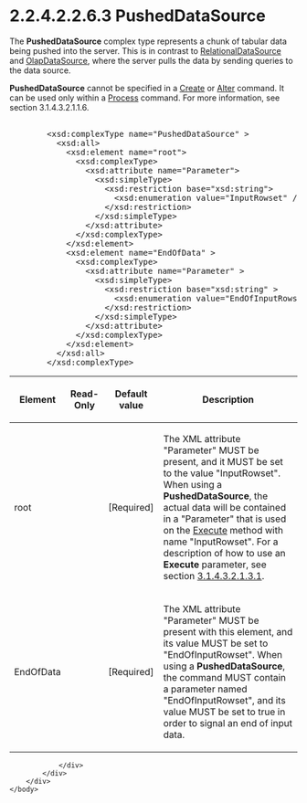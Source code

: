 <html dir="LTR" xmlns:mshelp="http://msdn.microsoft.com/mshelp" xmlns:ddue="http://ddue.schemas.microsoft.com/authoring/2003/5" xmlns:xlink="http://www.w3.org/1999/xlink" xmlns:tool="http://www.microsoft.com/tooltip">
    <head>
        <meta http-equiv="Content-Type" content="text/html; CHARSET=utf-8"></meta>
        <meta name="save" content="history"></meta>
        <title>2.2.4.2.2.6.3 PushedDataSource</title>
        <xml>
            <mshelp:toctitle title="2.2.4.2.2.6.3 PushedDataSource"></mshelp:toctitle>
            <mshelp:rltitle title="[MS-SSAS]: PushedDataSource"></mshelp:rltitle>
            <mshelp:keyword index="A" term="d388aea7-52cf-4492-bf0c-c8877de7792f"></mshelp:keyword>
            <mshelp:attr name="DCSext.ContentType" value="open specification"></mshelp:attr>
            <mshelp:attr name="AssetID" value="d388aea7-52cf-4492-bf0c-c8877de7792f"></mshelp:attr>
            <mshelp:attr name="TopicType" value="kbRef"></mshelp:attr>
            <mshelp:attr name="DCSext.Title" value="[MS-SSAS]: PushedDataSource" />
        </xml>
    </head>
    <body>
        <div id="header">
            <h1 class="heading">2.2.4.2.2.6.3 PushedDataSource</h1>
        </div>
        <div id="mainSection">
            <div id="mainBody">
                <div id="allHistory" class="saveHistory"></div>
                <div id="sectionSection0" class="section" name="collapseableSection">
                    

<p>The <b>PushedDataSource</b> complex type represents a chunk
of tabular data being pushed into the server. This is in contrast to <a href="07dd3084-094f-463e-ab85-8134b148d3a2.htm">RelationalDataSource</a> and <a href="93ff17f0-0025-42b9-b13b-735e184a6e48.htm">OlapDataSource</a>, where the
server pulls the data by sending queries to the data source.</p>

<p><b>PushedDataSource</b> cannot be specified in a <a href="81281208-2e24-4208-82a6-f43f99879626.htm">Create</a> or <a href="374a42e4-3a0c-4eb0-ae9f-6650e23704f3.htm">Alter</a> command. It can be
used only within a <a href="7a4e14da-55b3-4606-9247-5e4407d26d9a.htm">Process</a>
command. For more information, see section 3.1.4.3.2.1.1.6.</p>

<dl>
<dd>
<div><pre>            
   &lt;xsd:complexType name=&quot;PushedDataSource&quot; &gt;
     &lt;xsd:all&gt;
       &lt;xsd:element name=&quot;root&quot;&gt;
         &lt;xsd:complexType&gt;
           &lt;xsd:attribute name=&quot;Parameter&quot;&gt;
             &lt;xsd:simpleType&gt;
               &lt;xsd:restriction base=&quot;xsd:string&quot;&gt;
                 &lt;xsd:enumeration value=&quot;InputRowset&quot; /&gt;
               &lt;/xsd:restriction&gt;
             &lt;/xsd:simpleType&gt;
           &lt;/xsd:attribute&gt;
         &lt;/xsd:complexType&gt;
       &lt;/xsd:element&gt;
       &lt;xsd:element name=&quot;EndOfData&quot; &gt;
         &lt;xsd:complexType&gt;
           &lt;xsd:attribute name=&quot;Parameter&quot; &gt;
             &lt;xsd:simpleType&gt;
               &lt;xsd:restriction base=&quot;xsd:string&quot; &gt;
                 &lt;xsd:enumeration value=&quot;EndOfInputRowset&quot; /&gt;
               &lt;/xsd:restriction&gt;
             &lt;/xsd:simpleType&gt;
           &lt;/xsd:attribute&gt;
         &lt;/xsd:complexType&gt;
       &lt;/xsd:element&gt;
     &lt;/xsd:all&gt;
   &lt;/xsd:complexType&gt;
</pre></div>
</dd></dl>

<table>
 <thead>
  <tr>
   <th>
   <p>Element</p>
   </th>
   <th>
   <p>Read-Only</p>
   </th>
   <th>
   <p>Default value</p>
   </th>
   <th>
   <p>Description</p>
   </th>
  </tr>
 </thead>
 <tr>
  <td>
  <p>root</p>
  </td>
  <td>
  <p> </p>
  </td>
  <td>
  <p>[Required]</p>
  </td>
  <td>
  <p>The XML attribute &quot;Parameter&quot; MUST be
  present, and it MUST be set to the value &quot;InputRowset&quot;. When using
  a <b>PushedDataSource</b>, the actual data will be contained in a
  &quot;Parameter&quot; that is used on the <a href="d4fc7522-6b6a-4716-b90b-61d39843911d.htm">Execute</a> method with name
  &quot;InputRowset&quot;. For a description of how to use an <b>Execute</b>
  parameter, see section <a href="18464f0e-5daa-46f8-bd17-b38ecb8a33bb.htm">3.1.4.3.2.1.3.1</a>.</p>
  </td>
 </tr>
 <tr>
  <td>
  <p>EndOfData</p>
  </td>
  <td>
  <p> </p>
  </td>
  <td>
  <p>[Required]</p>
  </td>
  <td>
  <p>The XML attribute &quot;Parameter&quot; MUST be
  present with this element, and its value MUST be set to
  &quot;EndOfInputRowset&quot;. When using a <b>PushedDataSource</b>, the
  command MUST contain a parameter named &quot;EndOfInputRowset&quot;, and its
  value MUST be set to true in order to signal an end of input data.</p>
  </td>
 </tr>
</table>

<p> </p>


                </div>
            </div>
        </div>
    </body>
</html>